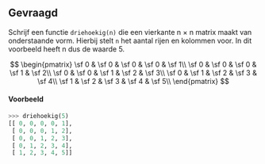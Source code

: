 ## Gevraagd
Schrijf een functie `driehoekig(n)` die een vierkante n × n matrix maakt van onderstaande vorm. Hierbij stelt `n` het aantal rijen en kolommen voor. In dit voorbeeld heeft n dus de waarde 5.

$$
\begin{pmatrix}
\sf 0 & \sf 0 & \sf 0 & \sf 0 & \sf 1\\
\sf 0 & \sf 0 & \sf 0 & \sf 1 & \sf 2\\
\sf 0 & \sf 0 & \sf 1 & \sf 2 & \sf 3\\
\sf 0 & \sf 1 & \sf 2 & \sf 3 & \sf 4\\
\sf 1 & \sf 2 & \sf 3 & \sf 4 & \sf 5\\
\end{pmatrix}
$$

#### Voorbeeld

```python
>>> driehoekig(5)
[[ 0, 0, 0, 0, 1],
 [ 0, 0, 0, 1, 2],
 [ 0, 0, 1, 2, 3],
 [ 0, 1, 2, 3, 4],
 [ 1, 2, 3, 4, 5]]
```
